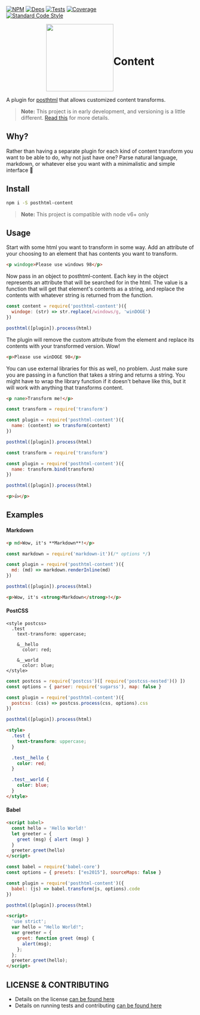 [![NPM][npm]][npm-url]
[![Deps][deps]][deps-url]
[![Tests][travis]][travis-url]
[![Coverage][cover]][cover-url]  
[![Standard Code Style][style]][style-url]

<div style="display: flex; align-items: center; justify-content: center;">
  <img width="180" height="180"
    src="http://posthtml.github.io/posthtml/logo.svg">
  <h1><strong>Content</strong></h1>
</div>

A plugin for [posthtml](https://github.com/posthtml/posthtml) that allows customized content transforms.

> **Note:** This project is in early development, and versioning is a little different. [Read this](http://markup.im/#q4_cRZ1Q) for more details.

## Why?

Rather than having a separate plugin for each kind of content transform you want to be able to do, why not just have one? Parse natural language, markdown, or whatever else you want with a minimalistic and simple interface 🍻

## Install

```bash
npm i -S posthtml-content
```

> **Note:** This project is compatible with node v6+ only

## Usage

Start with some html you want to transform in some way. Add an attribute of your choosing to an element that has contents you want to transform.

```html
<p windoge>Please use windows 98</p>
```

Now pass in an object to posthtml-content. Each key in the object represents an attribute that will be searched for in the html. The value is a function that will get that element's contents as a string, and replace the contents with whatever string is returned from the function.

```js
const content = require('posthtml-content')({
  windoge: (str) => str.replace(/windows/g, 'winDOGE')
})

posthtml([plugin]).process(html)
```

The plugin will remove the custom attribute from the element and replace its contents with your transformed version. Wow!

```html
<p>Please use winDOGE 98</p>
```

You can use external libraries for this as well, no problem. Just make sure you are passing in a function that takes a string and returns a string. You might have to wrap the library function if it doesn't behave like this, but it will work with anything that transforms content.

```html
<p name>Transform me!</p>
```

```js
const transform = require('transform')

const plugin = require('posthtml-content')({
  name: (content) => transform(content)
})

posthtml([plugin]).process(html)
```

```js
const transform = require('transform')

const plugin = require('posthtml-content')({
  name: transform.bind(transform)
})

posthtml([plugin]).process(html)
```

```html
<p>👍</p>
```

## Examples

#### Markdown

```html
<p md>Wow, it's **Markdown**!</p>
```

```js
const markdown = require('markdown-it')(/* options */)

const plugin = require('posthtml-content')({
  md: (md) => markdown.renderInline(md)
})

posthtml([plugin]).process(html)
```

```html
<p>Wow, it's <strong>Markdown</strong>!</p>
```

#### PostCSS

```sugarss
<style postcss>
  .test
    text-transform: uppercase;

    &__hello
      color: red;

    &__world
      color: blue;
</style>
```

```js
const postcss = require('postcss')([ require('postcss-nested')() ])
const options = { parser: require('sugarss'), map: false }

const plugin = require('posthtml-content')({
  postcss: (css) => postcss.process(css, options).css
})

posthtml([plugin]).process(html)

```

```html
<style>
  .test {
    text-transform: uppercase;
  }

  .test__hello {
    color: red;
  }

  .test__world {
    color: blue;
  }
</style>
```

#### Babel

```html
<script babel>
  const hello = 'Hello World!'
  let greeter = {
    greet (msg) { alert (msg) }
  }
  greeter.greet(hello)
</script>
```

```js
const babel = require('babel-core')
const options = { presets: ["es2015"], sourceMaps: false }

const plugin = require('posthtml-content')({
  babel: (js) => babel.transform(js, options).code
})

posthtml([plugin]).process(html)
```

```html
<script>
  'use strict';
  var hello = "Hello World!";
  var greeter = {
    greet: function greet (msg) {
      alert(msg);
    };
  };
  greeter.greet(hello);
</script>
```

## LICENSE & CONTRIBUTING

- Details on the license [can be found here](LICENSE)
- Details on running tests and contributing [can be found here](CONTRIBUTING.md)

[npm]: https://img.shields.io/npm/v/posthtml-content.svg
[npm-url]: https://npmjs.com/package/posthtml-content

[node]: https://img.shields.io/node/v/gh-badges.svg
[node-url]: https://nodejs.org

[deps]: https://david-dm.org/static-dev/posthtml-content.svg
[deps-url]: https://david-dm.org/static-dev/posthtml-content

[style]: https://img.shields.io/badge/code%20style-standard-yellow.svg
[style-url]: http://standardjs.com/

[travis]: http://img.shields.io/travis/static-dev/posthtml-content.svg
[travis-url]: https://travis-ci.org/static-dev/posthtml-content

[cover]: https://coveralls.io/repos/github/static-dev/posthtml-content/badge.svg?branch=master
[cover-url]: https://coveralls.io/github/static-dev/posthtml-content?branch=master

[license]: https://img.shields.io/github/license/static-dev/posthtml-content.svg
[license-url]: https://raw.githubusercontent.com/static-dev/posthtml-content/master/LICENSE
